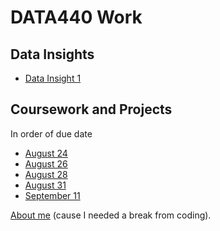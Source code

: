 # DATA440 Work
## Data Insights
* [Data Insight 1](https://ehnafziger.github.io/DATA440/data_insight_1)

## Coursework and Projects
In order of due date
* [August 24](https://ehnafziger.github.io/DATA440/082120)
* [August 26](https://ehnafziger.github.io/DATA440/082620)
* [August 28](https://ehnafziger.github.io/DATA440/082820)
* [August 31](https://ehnafziger.github.io/DATA440/083120)
* [September 11](https://ehnafziger.github.io/DATA440/091120)


[About me](https://ehnafziger.github.io/DATA440/bio) (cause I needed a break from coding).
